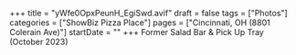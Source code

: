 +++
title = "yWfe0OpxPeunH_EgiSwd.avif"
draft = false
tags = ["Photos"]
categories = ["ShowBiz Pizza Place"]
pages = ["Cincinnati, OH (8801 Colerain Ave)"]
startDate = ""
+++
Former Salad Bar & Pick Up Tray (October 2023)
